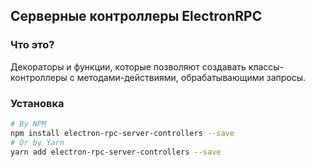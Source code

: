 ## Серверные контроллеры ElectronRPC

### Что это?

Декораторы и функции, которые позволяют создавать классы-контроллеры с методами-действиями, обрабатывающими запросы.

### Установка

```bash
# By NPM
npm install electron-rpc-server-controllers --save
# Or by Yarn
yarn add electron-rpc-server-controllers --save
```

